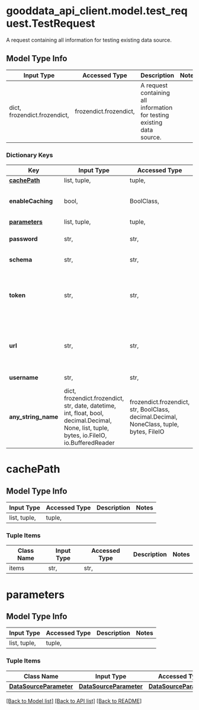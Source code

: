 # gooddata_api_client.model.test_request.TestRequest

A request containing all information for testing existing data source.

## Model Type Info
Input Type | Accessed Type | Description | Notes
------------ | ------------- | ------------- | -------------
dict, frozendict.frozendict,  | frozendict.frozendict,  | A request containing all information for testing existing data source. | 

### Dictionary Keys
Key | Input Type | Accessed Type | Description | Notes
------------ | ------------- | ------------- | ------------- | -------------
**[cachePath](#cachePath)** | list, tuple,  | tuple,  |  | [optional] 
**enableCaching** | bool,  | BoolClass,  | Enable caching of intermediate results. | [optional] 
**[parameters](#parameters)** | list, tuple,  | tuple,  |  | [optional] 
**password** | str,  | str,  | Database user password. | [optional] 
**schema** | str,  | str,  | Database schema. | [optional] 
**token** | str,  | str,  | Secret for token based authentication for data sources which supports it. | [optional] 
**url** | str,  | str,  | URL to database in JDBC format, where test should connect to. | [optional] 
**username** | str,  | str,  | Database user name. | [optional] 
**any_string_name** | dict, frozendict.frozendict, str, date, datetime, int, float, bool, decimal.Decimal, None, list, tuple, bytes, io.FileIO, io.BufferedReader | frozendict.frozendict, str, BoolClass, decimal.Decimal, NoneClass, tuple, bytes, FileIO | any string name can be used but the value must be the correct type | [optional]

# cachePath

## Model Type Info
Input Type | Accessed Type | Description | Notes
------------ | ------------- | ------------- | -------------
list, tuple,  | tuple,  |  | 

### Tuple Items
Class Name | Input Type | Accessed Type | Description | Notes
------------- | ------------- | ------------- | ------------- | -------------
items | str,  | str,  |  | 

# parameters

## Model Type Info
Input Type | Accessed Type | Description | Notes
------------ | ------------- | ------------- | -------------
list, tuple,  | tuple,  |  | 

### Tuple Items
Class Name | Input Type | Accessed Type | Description | Notes
------------- | ------------- | ------------- | ------------- | -------------
[**DataSourceParameter**](DataSourceParameter.md) | [**DataSourceParameter**](DataSourceParameter.md) | [**DataSourceParameter**](DataSourceParameter.md) |  | 

[[Back to Model list]](../../README.md#documentation-for-models) [[Back to API list]](../../README.md#documentation-for-api-endpoints) [[Back to README]](../../README.md)


